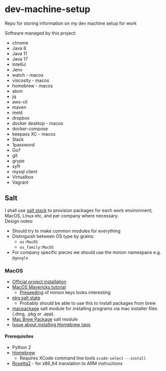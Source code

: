 # dev-machine-setup
Repo for storing information on my dev machine setup for work

Software managed by this project:
* chrome
* Java 8
* Java 11
* Java 17
* IntelliJ
* Jenv
* watch - macos
* viscosity - macos
* homebrew - macos
* atom
* jq
* aws-cli 
* maven 
* meld
* dropbox
* docker desktop - macos
* docker-compose
* keepass XC - macos
* Slack
* 1password 
* Go?
* git
* grype
* syft
* mysql client 
* Virtualbox
* Vagrant

## Salt
I shall use [salt stack](https://saltproject.io/) to provision packages for each work environment; MacOS, Linux etc, and per company where necessary.  
Design notes:
* Should try to make common modules for everything
* Distinguish between OS type by grains:
  * `os:MacOS`
  * `os_family:MacOS`
* For company specific pieces we should use the minion namespace e.g. `@google`

### MacOS
* [Official project installation](https://docs.saltproject.io/en/3001/topics/installation/osx.html)
* [MacOS Mavericks tutorial](https://docs.saltproject.io/en/latest/topics/tutorials/walkthrough_macosx.html)
  * [Preseeding](https://docs.saltproject.io/en/latest/topics/tutorials/walkthrough_macosx.html#preseed-minion-keys) of minion keys looks interesting
* [pkg salt state](https://docs.saltproject.io/en/latest/ref/states/all/salt.states.pkg.html#module-salt.states.pkg)
  * Probably should be able to use this to install packages from brew
* [macpackage](https://docs.saltproject.io/en/latest/ref/states/all/salt.states.macpackage.html) salt module for installing programs via mac installer files (.dmg, .pkg or .app).
* [Mac Brew Package](https://docs.saltproject.io/en/latest/ref/modules/all/salt.modules.mac_brew_pkg.html) salt module
* [Issue about installing Homebrew taps](https://github.com/saltstack/salt/issues/26414)

#### Prerequisites
* Python 2
* [Homebrew](https://brew.sh/)
  * Requires XCode command line tools `xcode-select --install`
* [Rosetta2](https://support.apple.com/en-gb/HT211861) - for x86_64 translation to ARM instructions
